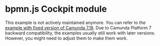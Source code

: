 bpmn.js Cockpit module
======================

This example is not actively maintained anymore. You can refer to the [example with fixed version of Camunda 7.18](https://github.com/camunda/camunda-bpm-examples/blob/7.18/cockpit/cockpit-bpmn-js-module).
Due to Camunda Platform 7 backward compatibility, the examples usually still work with later versions. However, you
might need to adjust them to make them work.